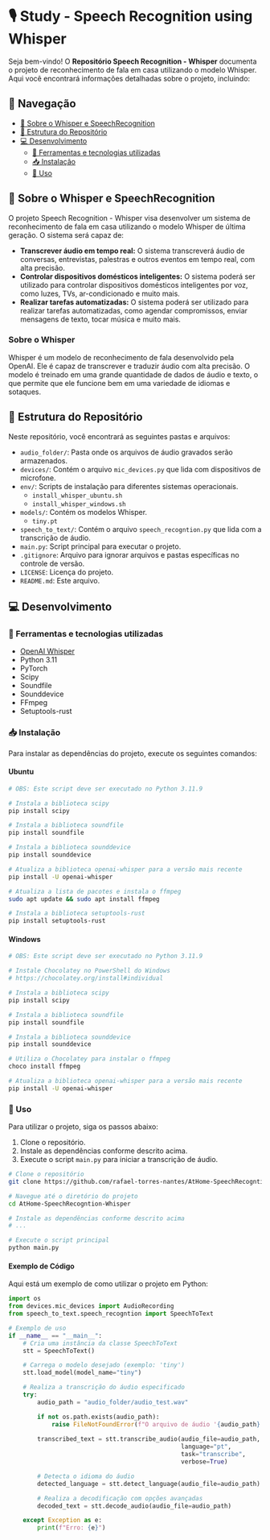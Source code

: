 # 🎙️ Study - Speech Recognition using Whisper

Seja bem-vindo! O __Repositório Speech Recognition - Whisper__ documenta o projeto de reconhecimento de fala em casa utilizando o modelo Whisper. Aqui você encontrará informações detalhadas sobre o projeto, incluindo:

## 📌 Navegação

- [📝 Sobre o Whisper e SpeechRecognition](#-sobre-o-whisper-e-speechrecognition)
- [📁 Estrutura do Repositório](#-estrutura-do-repositório)
- [💻 Desenvolvimento](#-desenvolvimento)
  - [🔧 Ferramentas e tecnologias utilizadas](#-ferramentas-e-tecnologias-utilizadas)
  - [📥 Instalação](#-instalação)
  - [🚀 Uso](#-uso)

## 📝 Sobre o Whisper e SpeechRecognition

O projeto Speech Recognition - Whisper visa desenvolver um sistema de reconhecimento de fala em casa utilizando o modelo Whisper de última geração. O sistema será capaz de:

- __Transcrever áudio em tempo real:__ O sistema transcreverá áudio de conversas, entrevistas, palestras e outros eventos em tempo real, com alta precisão.
- __Controlar dispositivos domésticos inteligentes:__ O sistema poderá ser utilizado para controlar dispositivos domésticos inteligentes por voz, como luzes, TVs, ar-condicionado e muito mais.
- __Realizar tarefas automatizadas:__ O sistema poderá ser utilizado para realizar tarefas automatizadas, como agendar compromissos, enviar mensagens de texto, tocar música e muito mais.

### Sobre o Whisper

Whisper é um modelo de reconhecimento de fala desenvolvido pela OpenAI. Ele é capaz de transcrever e traduzir áudio com alta precisão. O modelo é treinado em uma grande quantidade de dados de áudio e texto, o que permite que ele funcione bem em uma variedade de idiomas e sotaques.

## 📁 Estrutura do Repositório

Neste repositório, você encontrará as seguintes pastas e arquivos:

- `audio_folder/`: Pasta onde os arquivos de áudio gravados serão armazenados.
- `devices/`: Contém o arquivo `mic_devices.py` que lida com dispositivos de microfone.
- `env/`: Scripts de instalação para diferentes sistemas operacionais.
  - `install_whisper_ubuntu.sh`
  - `install_whisper_windows.sh`
- `models/`: Contém os modelos Whisper.
  - `tiny.pt`
- `speech_to_text/`: Contém o arquivo `speech_recogntion.py` que lida com a transcrição de áudio.
- `main.py`: Script principal para executar o projeto.
- `.gitignore`: Arquivo para ignorar arquivos e pastas específicas no controle de versão.
- `LICENSE`: Licença do projeto.
- `README.md`: Este arquivo.

## 💻 Desenvolvimento

### 🔧 Ferramentas e tecnologias utilizadas

- [OpenAI Whisper](https://github.com/openai/whisper)
- Python 3.11
- PyTorch
- Scipy
- Soundfile
- Sounddevice
- FFmpeg
- Setuptools-rust

### 📥 Instalação

Para instalar as dependências do projeto, execute os seguintes comandos:

#### Ubuntu

```sh
# OBS: Este script deve ser executado no Python 3.11.9

# Instala a biblioteca scipy
pip install scipy

# Instala a biblioteca soundfile
pip install soundfile

# Instala a biblioteca sounddevice
pip install sounddevice

# Atualiza a biblioteca openai-whisper para a versão mais recente
pip install -U openai-whisper

# Atualiza a lista de pacotes e instala o ffmpeg
sudo apt update && sudo apt install ffmpeg

# Instala a biblioteca setuptools-rust
pip install setuptools-rust
```

#### Windows

```sh
# OBS: Este script deve ser executado no Python 3.11.9

# Instale Chocolatey no PowerShell do Windows
# https://chocolatey.org/install#individual

# Instala a biblioteca scipy
pip install scipy

# Instala a biblioteca soundfile
pip install soundfile

# Instala a biblioteca sounddevice
pip install sounddevice

# Utiliza o Chocolatey para instalar o ffmpeg
choco install ffmpeg

# Atualiza a biblioteca openai-whisper para a versão mais recente
pip install -U openai-whisper
```

### 🚀 Uso

Para utilizar o projeto, siga os passos abaixo:

1. Clone o repositório.
2. Instale as dependências conforme descrito acima.
3. Execute o script `main.py` para iniciar a transcrição de áudio.

```bash
# Clone o repositório
git clone https://github.com/rafael-torres-nantes/AtHome-SpeechRecogntion-Whisper.git

# Navegue até o diretório do projeto
cd AtHome-SpeechRecogntion-Whisper

# Instale as dependências conforme descrito acima
# ...

# Execute o script principal
python main.py
```

#### Exemplo de Código

Aqui está um exemplo de como utilizar o projeto em Python:

```python
import os
from devices.mic_devices import AudioRecording
from speech_to_text.speech_recogntion import SpeechToText

# Exemplo de uso
if __name__ == "__main__":
    # Cria uma instância da classe SpeechToText
    stt = SpeechToText()

    # Carrega o modelo desejado (exemplo: 'tiny')
    stt.load_model(model_name="tiny")

    # Realiza a transcrição do áudio especificado
    try:
        audio_path = "audio_folder/audio_test.wav"

        if not os.path.exists(audio_path):
            raise FileNotFoundError(f"O arquivo de áudio '{audio_path}' não foi encontrado.")
        
        transcribed_text = stt.transcribe_audio(audio_file=audio_path, 
                                                language="pt", 
                                                task="transcribe", 
                                                verbose=True)

        # Detecta o idioma do áudio
        detected_language = stt.detect_language(audio_file=audio_path)

        # Realiza a decodificação com opções avançadas
        decoded_text = stt.decode_audio(audio_file=audio_path)

    except Exception as e:
        print(f"Erro: {e}")
```
